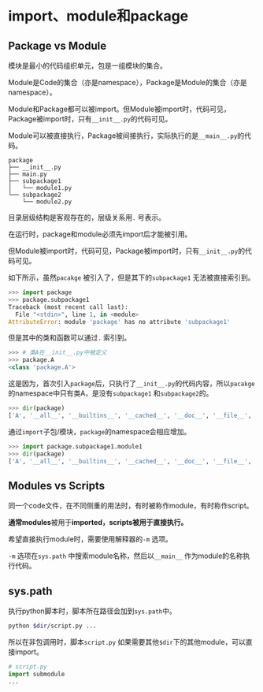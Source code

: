 # import、module和package
## Package vs Module
模块是最小的代码组织单元，包是一组模块的集合。

Module是Code的集合（亦是namespace），Package是Module的集合（亦是namespace）。

Module和Package都可以被import。但Module被import时，代码可见，Package被import时，只有`__init__.py`的代码可见。

Module可以被直接执行，Package被间接执行，实际执行的是`__main__.py`的代码。

```Plain Text
package
├── __init__.py
├── main.py
├── subpackage1
│   └── module1.py
└── subpackage2
    └── module2.py
```
目录层级结构是客观存在的，层级关系用`.` 号表示。

在运行时，package和module必须先import后才能被引用。

但Module被import时，代码可见，Package被import时，只有`__init__.py`的代码可见。

如下所示，虽然`pacakge` 被引入了，但是其下的`subpackage1` 无法被直接索引到。

```python
>>> import package
>>> package.subpackage1
Traceback (most recent call last):
  File "<stdin>", line 1, in <module>
AttributeError: module 'package' has no attribute 'subpackage1'
```
但是其中的类和函数可以通过`.` 索引到。

```python
>>> # 类A在__init__.py中被定义
>>> package.A
<class 'package.A'>
```
这是因为，首次引入`package`后，只执行了`__init__.py`的代码内容，所以`pacakge`的namespace中只有类A，是没有`subpackage1` 和`subpackage2`的。

```python
>>> dir(package)
['A', '__all__', '__builtins__', '__cached__', '__doc__', '__file__', '__loader__', '__name__', '__package__', '__path__', '__spec__']
```
通过`import`子包/模块，`package`的namespace会相应增加。

```python
>>> import package.subpackage1.module1
>>> dir(package)
['A', '__all__', '__builtins__', '__cached__', '__doc__', '__file__', '__loader__', '__name__', '__package__', '__path__', '__spec__', 'subpackage1']
```
## Modules vs Scripts
同一个code文件，在不同侧重的用法时，有时被称作module，有时称作script。

**通常modules**被用于**imported，scripts被用于直接执行。**

希望直接执行module时，需要使用解释器的`-m` 选项。

`-m` 选项在`sys.path` 中搜索module名称，然后以`__main__` 作为module的名称执行代码。

## sys.path
执行python脚本时，脚本所在路径会加到`sys.path`中。

```bash
python $dir/script.py ...
```
所以在非包调用时，脚本`script.py` 如果需要其他`$dir`下的其他module，可以直接import。

```python
# script.py
import submodule
...
```
# 